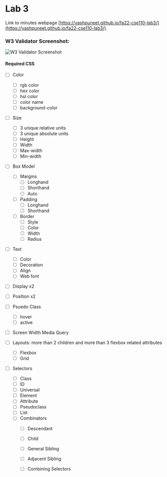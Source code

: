 # Lab 3

Link to minutes webpage [https://yashpuneet.github.io/fa22-cse110-lab3/](https://yashpuneet.github.io/fa22-cse110-lab3/).


### W3 Validator Screenshot:

![W3 Validator Screenshot](screenshots/W3Validator.png "W3 Validator Screenshot")


#### Required CSS

- [ ] Color
  - [ ] rgb color
  - [ ] hex color
  - [ ] hsl color
  - [ ] color name
  - [ ] background-color

- [ ] Size
  - [ ] 3 unique relative units
  - [ ] 3 unique absolute units
  - [ ] Height
  - [ ] Width
  - [ ] Max-width
  - [ ] Min-width

- [ ] Box Model
  - [ ] Margins
    - [ ] Longhand
    - [ ] Shorthand
    - [ ] Auto
  - [ ] Padding
    - [ ] Longhand
    - [ ] Shorthand
  - [ ] Border
    - [ ] Style
    - [ ] Color
    - [ ] Width
    - [ ] Radius
    
- [ ] Text
  - [ ] Color
  - [ ] Decoration
  - [ ] Align
  - [ ] Web font
  
- [ ] Display x2
- [ ] Position x2

- [ ] Psuedo Class
  - [ ] hover
  - [ ] active

- [ ] Screen Width Media Query

- [ ] Layouts: more than 2 children and more than 3 flexbox related attributes
  - [ ] Flexbox
  - [ ] Grid
  
- [ ] Selectors
  - [ ] Class
  - [ ] ID
  - [ ] Universal
  - [ ] Element
  - [ ] Attribute
  - [ ] Pseudoclass
  - [ ] List
  - [ ] Combinators
    - [ ] Descendant
    - [ ] Child
    - [ ] General Sibling
    - [ ] Adjacent Sibling
    - [ ] Combining Selectors

